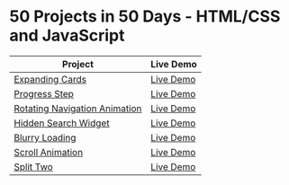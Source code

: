 # 50 Projects in 50 Days - HTML/CSS and JavaScript


Project  | Live Demo
------------ | -------------
 [Expanding Cards](https://github.com/ranveersequeira/50DaysChallenge/tree/master/day1) | [Live Demo](https://brucebannerme.github.io/day1/)
[Progress Step](https://github.com/ranveersequeira/50DaysChallenge/tree/master/day2)  | [Live Demo](https://brucebannerme.github.io/day2/)
[Rotating Navigation Animation](https://github.com/ranveersequeira/50DaysChallenge/tree/master/day3)  |  [Live Demo](https://brucebannerme.github.io/day3/)
[Hidden Search Widget](https://github.com/ranveersequeira/50DaysChallenge/tree/master/day4)  | [Live Demo](https://brucebannerme.github.io/day4/)
[Blurry Loading](https://github.com/ranveersequeira/50DaysChallenge/tree/master/day5)  | [Live Demo](https://brucebannerme.github.io/day5/)
[Scroll Animation](https://github.com/ranveersequeira/50DaysChallenge/tree/master/day6)  | [Live Demo](https://brucebannerme.github.io/day6/)
[Split Two](https://github.com/ranveersequeira/50DaysChallenge/tree/master/day7)  | [Live Demo](https://brucebannerme.github.io/day7/)